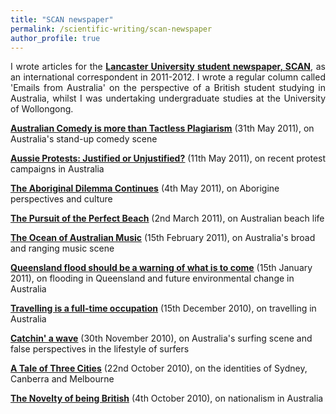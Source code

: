 ```yaml
---
title: "SCAN newspaper"
permalink: /scientific-writing/scan-newspaper
author_profile: true
---
```

<p style="text-align:justify;">I wrote articles for the <span style="text-decoration:underline;"><strong><a href="https://scan.lusu.co.uk/" target="_blank" rel="noopener noreferrer">Lancaster University student newspaper, SCAN</a></strong></span>, as an international correspondent in 2011-2012. I wrote a regular column called 'Emails from Australia' on the perspective of a British student studying in Australia, whilst I was undertaking undergraduate studies at the University of Wollongong.</p>
<a href="http://scan.lusu.co.uk/index.php/2011/05/31/australian-comedy-is-more-than-tactless-plagiarism/" target="_blank" rel="noopener noreferrer"><strong><span style="text-decoration:underline;">Australian Comedy is more than Tactless Plagiarism</span></strong></a> (31th May 2011), on Australia's stand-up comedy scene

<a href="http://scan.lusu.co.uk/index.php/2011/05/20/aussie-protests-justified-or-unjustified/" target="_blank" rel="noopener noreferrer"><span style="text-decoration:underline;"><strong>Aussie Protests: Justified or Unjustified?</strong></span></a> (11th May 2011), on recent protest campaigns in Australia

<a href="http://scan.lusu.co.uk/index.php/2011/05/04/the-aboriginal-dilemma-continued/" target="_blank" rel="noopener noreferrer"><strong><span style="text-decoration:underline;">The Aboriginal Dilemma Continues</span></strong></a> (4th May 2011), on Aborigine perspectives and culture

<a href="http://scan.lusu.co.uk/index.php/2011/03/02/the-pursuit-of-the-perfect-beach/" target="_blank" rel="noopener noreferrer"><strong><span style="text-decoration:underline;">The Pursuit of the Perfect Beach</span></strong></a> (2nd March 2011), on Australian beach life

<strong><span style="text-decoration:underline;"><a href="http://scan.lusu.co.uk/index.php/2011/02/15/the-ocean-of-australian-music/" target="_blank" rel="noopener noreferrer">The Ocean of Australian Music</a></span></strong> (15th February 2011), on Australia's broad and ranging music scene

<a href="http://scan.lusu.co.uk/index.php/2011/01/15/queensland-floods-should-be-warning-of-what-is-to-come/" target="_blank" rel="noopener noreferrer"><strong><span style="text-decoration:underline;">Queensland flood should be a warning of what is to come</span></strong></a> (15th January 2011), on flooding in Queensland and future environmental change in Australia

<a href="http://scan.lusu.co.uk/index.php/2010/12/15/travelling-is-a-full-time-occupation/" target="_blank" rel="noopener noreferrer"><strong><span style="text-decoration:underline;">Travelling is a full-time occupation</span></strong></a> (15th December 2010), on travelling in Australia

<a href="http://scan.lusu.co.uk/index.php/2010/11/30/oh-mama-i-wanna-go-surfing/" target="_blank" rel="noopener noreferrer"><strong><span style="text-decoration:underline;">Catchin' a wave</span></strong></a> (30th November 2010), on Australia's surfing scene and false perspectives in the lifestyle of surfers

<span style="text-decoration:underline;"><strong><a href="http://scan.lusu.co.uk/index.php/2010/10/22/a-tale-of-three-cities/" target="_blank" rel="noopener noreferrer">A Tale of Three Cities</a></strong></span> (22nd October 2010), on the identities of Sydney, Canberra and Melbourne

<a href="http://scan.lusu.co.uk/index.php/2010/10/04/the-novelty-of-being-british/" target="_blank" rel="noopener noreferrer"><span style="text-decoration:underline;"><strong>The Novelty of being British</strong></span></a> (4th October 2010), on nationalism in Australia
